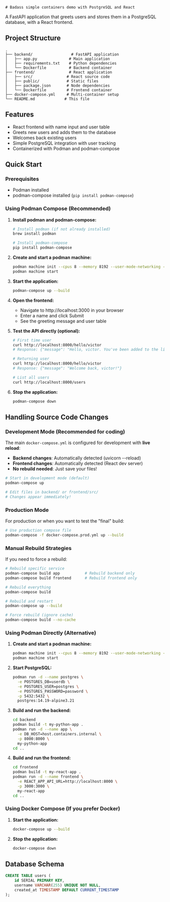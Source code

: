 	# Badass simple containers demo with PostgreSQL and React

A FastAPI application that greets users and stores them in a PostgreSQL database, with a React frontend.

## Project Structure
```
.
├── backend/                 # FastAPI application
│   ├── app.py              # Main application
│   ├── requirements.txt    # Python dependencies
│   └── Dockerfile          # Backend container
├── frontend/               # React application
│   ├── src/               # React source code
│   ├── public/            # Static files
│   ├── package.json       # Node dependencies
│   └── Dockerfile         # Frontend container
├── docker-compose.yml     # Multi-container setup
└── README.md             # This file
```

## Features
- React frontend with name input and user table
- Greets new users and adds them to the database
- Welcomes back existing users
- Simple PostgreSQL integration with user tracking
- Containerized with Podman and podman-compose

## Quick Start

### Prerequisites
- Podman installed
- podman-compose installed (`pip install podman-compose`)

### Using Podman Compose (Recommended)

1. **Install podman and podman-compose:**
   ```bash
   # Install podman (if not already installed)
   brew install podman
   
   # Install podman-compose
   pip install podman-compose
   ```

2. **Create and start a podman machine:**
   ```bash
   podman machine init --cpus 8 --memory 8192 --user-mode-networking --rootful
   podman machine start
   ```

3. **Start the application:**
   ```bash
   podman-compose up --build
   ```

4. **Open the frontend:**
   - Navigate to http://localhost:3000 in your browser
   - Enter a name and click Submit
   - See the greeting message and user table

5. **Test the API directly (optional):**
   ```bash
   # First time user
   curl http://localhost:8000/hello/victor
   # Response: {"message": "Hello, victor. You've been added to the list!"}
   
   # Returning user
   curl http://localhost:8000/hello/victor
   # Response: {"message": "Welcome back, victor!"}
   
   # List all users
   curl http://localhost:8000/users
   ```

6. **Stop the application:**
   ```bash
   podman-compose down
   ```

## Handling Source Code Changes

### Development Mode (Recommended for coding)

The main `docker-compose.yml` is configured for development with **live reload**:

- **Backend changes**: Automatically detected (uvicorn --reload)
- **Frontend changes**: Automatically detected (React dev server)
- **No rebuild needed**: Just save your files!

```bash
# Start in development mode (default)
podman-compose up

# Edit files in backend/ or frontend/src/
# Changes appear immediately!
```

### Production Mode

For production or when you want to test the "final" build:

```bash
# Use production compose file
podman-compose -f docker-compose.prod.yml up --build
```

### Manual Rebuild Strategies

If you need to force a rebuild:

```bash
# Rebuild specific service
podman-compose build app           # Rebuild backend only
podman-compose build frontend      # Rebuild frontend only

# Rebuild everything
podman-compose build

# Rebuild and restart
podman-compose up --build

# Force rebuild (ignore cache)
podman-compose build --no-cache
```

### Using Podman Directly (Alternative)

1. **Create and start a podman machine:**
   ```bash
   podman machine init --cpus 8 --memory 8192 --user-mode-networking --rootful
   podman machine start
   ```

2. **Start PostgreSQL:**
   ```bash
   podman run -d --name postgres \
     -e POSTGRES_DB=userdb \
     -e POSTGRES_USER=postgres \
     -e POSTGRES_PASSWORD=password \
     -p 5432:5432 \
     postgres:14.19-alpine3.21
   ```

3. **Build and run the backend:**
   ```bash
   cd backend
   podman build -t my-python-app .
   podman run -d --name app \
     -e DB_HOST=host.containers.internal \
     -p 8000:8000 \
     my-python-app
   cd ..
   ```

4. **Build and run the frontend:**
   ```bash
   cd frontend
   podman build -t my-react-app .
   podman run -d --name frontend \
     -e REACT_APP_API_URL=http://localhost:8000 \
     -p 3000:3000 \
     my-react-app
   cd ..
   ```

### Using Docker Compose (If you prefer Docker)

1. **Start the application:**
   ```bash
   docker-compose up --build
   ```

2. **Stop the application:**
   ```bash
   docker-compose down
   ```

## Database Schema
```sql
CREATE TABLE users (
    id SERIAL PRIMARY KEY,
    username VARCHAR(255) UNIQUE NOT NULL,
    created_at TIMESTAMP DEFAULT CURRENT_TIMESTAMP
);
```
